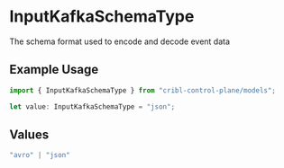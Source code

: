 # InputKafkaSchemaType

The schema format used to encode and decode event data

## Example Usage

```typescript
import { InputKafkaSchemaType } from "cribl-control-plane/models";

let value: InputKafkaSchemaType = "json";
```

## Values

```typescript
"avro" | "json"
```